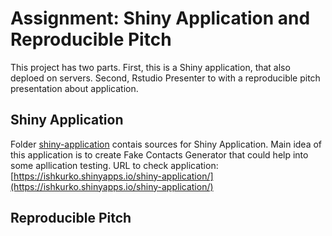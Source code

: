 # Assignment: Shiny Application and Reproducible Pitch

This project has two parts. First, this is a Shiny application, that also deploed on servers. Second, Rstudio Presenter to with a reproducible pitch presentation about application.

## Shiny Application
Folder [shiny-application](shiny-application) contais sources for Shiny Application.
Main idea of this application is to create Fake Contacts Generator that could help into some apllication testing.
URL to check application: [https://ishkurko.shinyapps.io/shiny-application/](https://ishkurko.shinyapps.io/shiny-application/)

## Reproducible Pitch